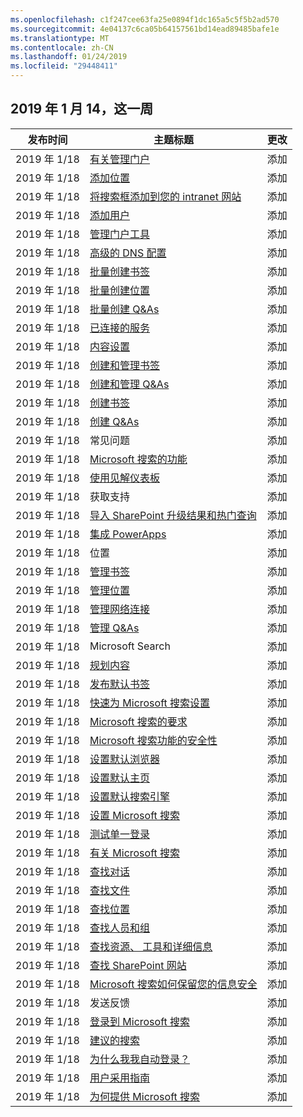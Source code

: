 ```yaml
---
ms.openlocfilehash: c1f247cee63fa25e0894f1dc165a5c5f5b2ad570
ms.sourcegitcommit: 4e04137c6ca05b64157561bd14ead89485bafe1e
ms.translationtype: MT
ms.contentlocale: zh-CN
ms.lasthandoff: 01/24/2019
ms.locfileid: "29448411"
---
```

<!-- This file is generated automatically each week. Changes made to this file will be overwritten.-->




## <a name="week-of-january-14-2019"></a>2019 年 1 月 14，这一周


| 发布时间 |主题标题 | 更改 |
|------|------------|--------|
| 2019 年 1/18 | [有关管理门户](/MicrosoftSearch/about-the-admin-portal) | 添加 |
| 2019 年 1/18 | [添加位置](/MicrosoftSearch/add-a-location) | 添加 |
| 2019 年 1/18 | [将搜索框添加到您的 intranet 网站](/MicrosoftSearch/add-a-search-box-to-your-intranet-site) | 添加 |
| 2019 年 1/18 | [添加用户](/MicrosoftSearch/add-users) | 添加 |
| 2019 年 1/18 | [管理门户工具](/MicrosoftSearch/admin-portal-tools) | 添加 |
| 2019 年 1/18 | [高级的 DNS 配置](/MicrosoftSearch/advanced-dns-configuration) | 添加 |
| 2019 年 1/18 | [批量创建书签](/MicrosoftSearch/bulk-create-bookmarks) | 添加 |
| 2019 年 1/18 | [批量创建位置](/MicrosoftSearch/bulk-create-locations) | 添加 |
| 2019 年 1/18 | [批量创建 Q&As](/MicrosoftSearch/bulk-create-qas) | 添加 |
| 2019 年 1/18 | [已连接的服务](/MicrosoftSearch/connected-services) | 添加 |
| 2019 年 1/18 | [内容设置](/MicrosoftSearch/content-settings) | 添加 |
| 2019 年 1/18 | [创建和管理书签](/MicrosoftSearch/create-and-manage-bookmarks) | 添加 |
| 2019 年 1/18 | [创建和管理 Q&As](/MicrosoftSearch/create-and-manage-qas) | 添加 |
| 2019 年 1/18 | [创建书签](/MicrosoftSearch/create-bookmarks) | 添加 |
| 2019 年 1/18 | [创建 Q&As](/MicrosoftSearch/create-qas) | 添加 |
| 2019 年 1/18 | 常见问题 | 添加 |
| 2019 年 1/18 | [Microsoft 搜索的功能](/MicrosoftSearch/features) | 添加 |
| 2019 年 1/18 | [使用见解仪表板](/MicrosoftSearch/get-insights) | 添加 |
| 2019 年 1/18 | 获取支持 | 添加 |
| 2019 年 1/18 | [导入 SharePoint 升级结果和热门查询](/MicrosoftSearch/import-sharepoint-promoted-results-and-top-queries) | 添加 |
| 2019 年 1/18 | [集成 PowerApps](/MicrosoftSearch/integrate-powerapps) | 添加 |
| 2019 年 1/18 | 位置 | 添加 |
| 2019 年 1/18 | [管理书签](/MicrosoftSearch/manage-bookmarks) | 添加 |
| 2019 年 1/18 | [管理位置](/MicrosoftSearch/manage-locations) | 添加 |
| 2019 年 1/18 | [管理网络连接](/MicrosoftSearch/manage-network-connections) | 添加 |
| 2019 年 1/18 | [管理 Q&As](/MicrosoftSearch/manage-qas) | 添加 |
| 2019 年 1/18 | Microsoft Search | 添加 |
| 2019 年 1/18 | [规划内容](/MicrosoftSearch/plan-your-content) | 添加 |
| 2019 年 1/18 | [发布默认书签](/MicrosoftSearch/publish-default-bookmarks) | 添加 |
| 2019 年 1/18 | [快速为 Microsoft 搜索设置](/MicrosoftSearch/quick-set-up) | 添加 |
| 2019 年 1/18 | [Microsoft 搜索的要求](/MicrosoftSearch/requirements) | 添加 |
| 2019 年 1/18 | [Microsoft 搜索功能的安全性](/MicrosoftSearch/security) | 添加 |
| 2019 年 1/18 | [设置默认浏览器](/MicrosoftSearch/set-default-browser) | 添加 |
| 2019 年 1/18 | [设置默认主页](/MicrosoftSearch/set-default-homepage) | 添加 |
| 2019 年 1/18 | [设置默认搜索引擎](/MicrosoftSearch/set-default-search-engine) | 添加 |
| 2019 年 1/18 | [设置 Microsoft 搜索](/MicrosoftSearch/set-up-microsoft-search) | 添加 |
| 2019 年 1/18 | [测试单一登录](/MicrosoftSearch/test-single-sign-on) | 添加 |
| 2019 年 1/18 | [有关 Microsoft 搜索](/MicrosoftSearch/use/about-microsoft-search) | 添加 |
| 2019 年 1/18 | [查找对话](/MicrosoftSearch/use/find-conversations) | 添加 |
| 2019 年 1/18 | [查找文件](/MicrosoftSearch/use/find-files) | 添加 |
| 2019 年 1/18 | [查找位置](/MicrosoftSearch/use/find-locations) | 添加 |
| 2019 年 1/18 | [查找人员和组](/MicrosoftSearch/use/find-people-and-groups) | 添加 |
| 2019 年 1/18 | [查找资源、 工具和详细信息](/MicrosoftSearch/use/find-resources-tools-and-more) | 添加 |
| 2019 年 1/18 | [查找 SharePoint 网站](/MicrosoftSearch/use/find-sharepoint-sites) | 添加 |
| 2019 年 1/18 | [Microsoft 搜索如何保留您的信息安全](/MicrosoftSearch/use/how-microsoft-search-keeps-your-info-secure) | 添加 |
| 2019 年 1/18 | 发送反馈 | 添加 |
| 2019 年 1/18 | [登录到 Microsoft 搜索](/MicrosoftSearch/use/sign-in) | 添加 |
| 2019 年 1/18 | [建议的搜索](/MicrosoftSearch/use/suggested-searches) | 添加 |
| 2019 年 1/18 | [为什么我我自动登录？](/MicrosoftSearch/use/why-am-i-automatically-signed-in) | 添加 |
| 2019 年 1/18 | [用户采用指南](/MicrosoftSearch/user-adoption-guide) | 添加 |
| 2019 年 1/18 | [为何提供 Microsoft 搜索](/MicrosoftSearch/why-microsoft-search) | 添加 |
